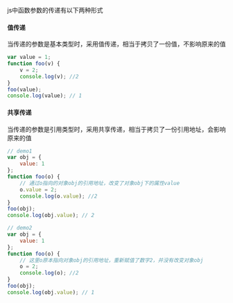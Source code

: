 js中函数参数的传递有以下两种形式

#### 值传递

当传递的参数是基本类型时，采用值传递，相当于拷贝了一份值，不影响原来的值

```js
var value = 1;
function foo(v) {
    v = 2;
    console.log(v); //2
}
foo(value);
console.log(value); // 1
```

#### 共享传递

当传递的参数是引用类型时，采用共享传递，相当于拷贝了一份引用地址，会影响原来的值

```js
// demo1
var obj = {
    value: 1
};
function foo(o) {
    // 通过o指向的对象obj的引用地址，改变了对象obj下的属性value
    o.value = 2;
    console.log(o.value); //2
}
foo(obj);
console.log(obj.value); // 2

// demo2
var obj = {
    value: 1
};
function foo(o) {
    // 这里o原本指向对象obj的引用地址，重新赋值了数字2，并没有改变对象obj
    o = 2;
    console.log(o); //2
}
foo(obj);
console.log(obj.value); // 1
```